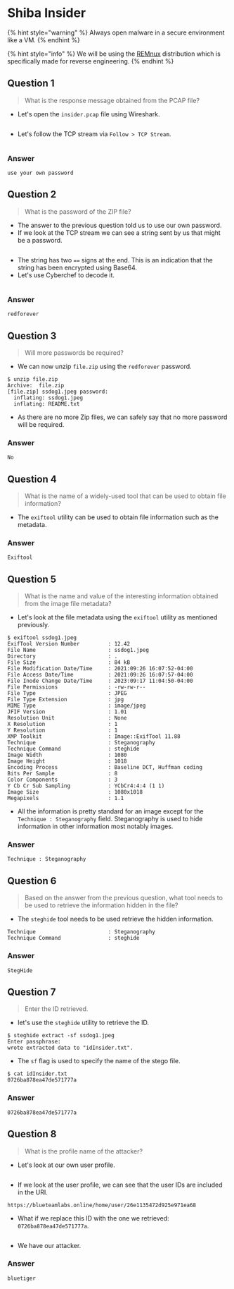 # Shiba Insider

{% hint style="warning" %}
Always open malware in a secure environment like a VM.
{% endhint %}

{% hint style="info" %}
We will be using the [REMnux](https://remnux.org/) distribution which is specifically made for reverse engineering.
{% endhint %}

##

## Question 1

> What is the response message obtained from the PCAP file?

* Let's open the `insider.pcap` file using Wireshark.

<figure><img src="../.gitbook/assets/1 (73).png" alt=""><figcaption></figcaption></figure>

* Let's follow the TCP stream via `Follow > TCP Stream`.

<figure><img src="../.gitbook/assets/2 (70).png" alt=""><figcaption></figcaption></figure>

### Answer

```
use your own password
```

##

## Question 2

> What is the password of the ZIP file?

* The answer to the previous question told us to use our own password.
* If we look at the TCP stream we can see a string sent by us that might be a password.

<figure><img src="../.gitbook/assets/3 (65).png" alt=""><figcaption></figcaption></figure>

* The string has two `==` signs at the end. This is an indication that the string has been encrypted using Base64.
* Let's use Cyberchef to decode it.

<figure><img src="../.gitbook/assets/4 (51).png" alt=""><figcaption></figcaption></figure>

### Answer

```
redforever
```

##

## Question 3

> Will more passwords be required?

* We can now unzip `file.zip` using the `redforever` password.

```
$ unzip file.zip 
Archive:  file.zip
[file.zip] ssdog1.jpeg password: 
  inflating: ssdog1.jpeg             
  inflating: README.txt              
```

* As there are no more Zip files, we can safely say that no more password will be required.

### Answer

```
No
```

##

## Question 4

> What is the name of a widely-used tool that can be used to obtain file information?

* The `exiftool` utility can be used to obtain file information such as the metadata.

### Answer

```
Exiftool
```

##

## Question 5

> What is the name and value of the interesting information obtained from the image file metadata?

* Let's look at the file metadata using the `exiftool` utility as mentioned previously.

```
$ exiftool ssdog1.jpeg 
ExifTool Version Number         : 12.42
File Name                       : ssdog1.jpeg
Directory                       : .
File Size                       : 84 kB
File Modification Date/Time     : 2021:09:26 16:07:52-04:00
File Access Date/Time           : 2021:09:26 16:07:57-04:00
File Inode Change Date/Time     : 2023:09:17 11:04:50-04:00
File Permissions                : -rw-rw-r--
File Type                       : JPEG
File Type Extension             : jpg
MIME Type                       : image/jpeg
JFIF Version                    : 1.01
Resolution Unit                 : None
X Resolution                    : 1
Y Resolution                    : 1
XMP Toolkit                     : Image::ExifTool 11.88
Technique                       : Steganography
Technique Command               : steghide
Image Width                     : 1080
Image Height                    : 1018
Encoding Process                : Baseline DCT, Huffman coding
Bits Per Sample                 : 8
Color Components                : 3
Y Cb Cr Sub Sampling            : YCbCr4:4:4 (1 1)
Image Size                      : 1080x1018
Megapixels                      : 1.1
```

* All the information is pretty standard for an image except for the `Technique : Steganography` field. Steganography is used to hide information in other information most notably images.

### Answer

```
Technique : Steganography
```

##

## Question 6

> Based on the answer from the previous question, what tool needs to be used to retrieve the information hidden in the file?

* The `steghide` tool needs to be used retrieve the hidden information.

```
Technique                       : Steganography
Technique Command               : steghide
```

### Answer

```
StegHide
```

##

## Question 7

> Enter the ID retrieved.

* let's use the `steghide` utility to retrieve the ID.

```
$ steghide extract -sf ssdog1.jpeg 
Enter passphrase: 
wrote extracted data to "idInsider.txt".
```

* The `sf` flag is used to specify the name of the stego file.

```
$ cat idInsider.txt 
0726ba878ea47de571777a
```

### Answer

```
0726ba878ea47de571777a
```

##

## Question 8

> What is the profile name of the attacker?

* Let's look at our own user profile.

<figure><img src="../.gitbook/assets/5 (48).png" alt=""><figcaption></figcaption></figure>

* If we look at the user profile, we can see that the user IDs are included in the URI.

```
https://blueteamlabs.online/home/user/26e1135472d925e971ea68
```

* What if we replace this ID with the one we retrieved: `0726ba878ea47de571777a`.

<figure><img src="../.gitbook/assets/6 (45).png" alt=""><figcaption></figcaption></figure>

* We have our attacker.

### Answer

```
bluetiger
```
